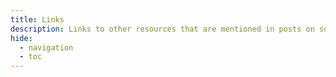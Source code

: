 ```yaml
---
title: Links
description: Links to other resources that are mentioned in posts on social media pages
hide:
  - navigation
  - toc
---
```

